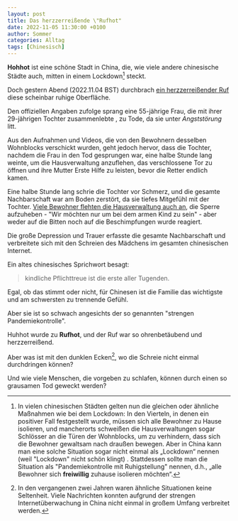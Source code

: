 ```yaml
---
layout: post
title: Das herzzerreißende \"Rufhot"
date: 2022-11-05 11:30:00 +0100
author: Sommer
categories: Alltag
tags: [Chinesisch]
---
```


**Hohhot** ist eine schöne Stadt in China, die, wie viele andere chinesische Städte auch, mitten in einem Lockdown[^1] steckt.

Doch gestern Abend (2022.11.04 BST) durchbrach [ein herzzerreißender Ruf](https://www.youtube.com/watch?v=W0nMB48VAZ8) diese scheinbar ruhige Oberfläche.

Den offiziellen Angaben zufolge sprang eine 55-jährige Frau, die mit ihrer 29-jährigen Tochter zusammenlebte , zu Tode, da sie unter *Angststörung* litt.

Aus den Aufnahmen und Videos, die von den Bewohnern desselben Wohnblocks verschickt wurden, geht jedoch hervor, dass die Tochter, nachdem die Frau in den Tod gesprungen war, eine halbe Stunde lang weinte, um die Hausverwaltung anzuflehen, das verschlossene Tor zu öffnen und ihre Mutter Erste Hilfe zu leisten, bevor die Retter endlich kamen. 

Eine halbe Stunde lang schrie die Tochter vor Schmerz, und die gesamte Nachbarschaft war am Boden zerstört, da sie tiefes Mitgefühl mit der Tochter. [Viele Bewohner flehten die Hausverwaltung auch an](https://www.youtube.com/watch?v=N3oWSH8AIYY&t=1s), die Sperre aufzuheben - "Wir möchten nur um bei dem armen Kind zu sein" - aber weder auf die Bitten noch auf die Beschimpfungen wurde reagiert.

Die große Depression und Trauer erfasste die gesamte Nachbarschaft und verbreitete sich mit den Schreien des Mädchens im gesamten chinesischen Internet.

Ein altes chinesisches Sprichwort besagt: 

> kindliche Pflichttreue ist die erste aller Tugenden. 

Egal, ob das stimmt oder nicht, für Chinesen ist die Familie das wichtigste und am schwersten zu trennende Gefühl.

Aber sie ist so schwach angesichts der so genannten "strengen Pandemiekontrolle".

Huhhot wurde zu **Rufhot**, und der Ruf war so ohrenbetäubend und herzzerreißend. 

Aber was ist mit den dunklen Ecken[^2], wo die Schreie nicht einmal durchdringen können?

Und wie viele Menschen, die vorgeben zu schlafen, können durch einen so grausamen Tod geweckt werden?



[^1]: In vielen chinesischen Städten gelten nun die gleichen oder ähnliche Maßnahmen wie bei dem Lockdown: In den Vierteln, in denen ein positiver Fall festgestellt wurde, müssen sich alle Bewohner zu Hause isolieren, und mancherorts schweißen die Hausverwaltungen sogar Schlösser an die Türen der Wohnblocks, um zu verhindern, dass sich die Bewohner gewaltsam nach draußen bewegen. Aber in China kann man eine solche Situation sogar nicht einmal als „Lockdown“ nennen (weil "Lockdown" nicht schön klingt) . Stattdessen sollte man die Situation als "Pandemiekontrolle mit Ruhigstellung" nennen, d.h., „alle Bewohner sich **freiwillig** zuhause isolieren möchten“.

[^2]: In den vergangenen zwei Jahren waren ähnliche Situationen keine Seltenheit. Viele Nachrichten konnten aufgrund der strengen Internetüberwachung in China nicht einmal in großem Umfang verbreitet werden.
